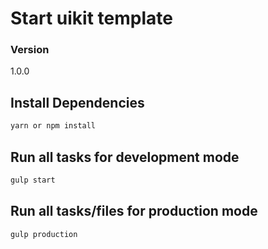 # Start uikit template

### Version
1.0.0

## Install Dependencies
```bash
yarn or npm install
```

## Run all tasks for development mode
```bash
gulp start
```

## Run all tasks/files for production mode
```bash
gulp production
```
